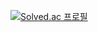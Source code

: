 [![Solved.ac
프로필](http://mazassumnida.wtf/api/generate_badge?boj={handle})](https://solved.ac/pso5594)
